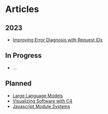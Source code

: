 # Articles

## 2023

- [Improving Error Diagnosis with Request IDs](./node-express-logging-error-handling)

## In Progress

- ...

## Planned

- [Large Language Models](./large-language-models)
- [Visualizing Software with C4](./c4-software-visualization)
- [Javascript Module Systems](./javascript-module-systems)

